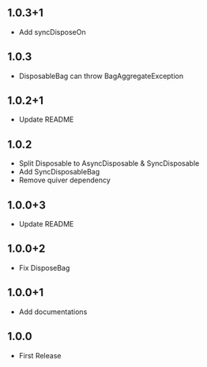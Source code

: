 ## 1.0.3+1

- Add syncDisposeOn

## 1.0.3

- DisposableBag can throw BagAggregateException

## 1.0.2+1

- Update README

## 1.0.2

- Split Disposable to AsyncDisposable & SyncDisposable
- Add SyncDisposableBag
- Remove quiver dependency

## 1.0.0+3

- Update README

## 1.0.0+2

- Fix DisposeBag

## 1.0.0+1

- Add documentations

## 1.0.0

- First Release
